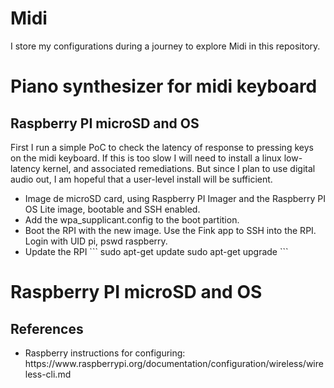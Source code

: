 # Midi
I store my configurations during a journey to explore Midi in this repository.

<h1>Piano synthesizer for midi keyboard</h1>
<h2>Raspberry PI microSD and OS</h2>
First I run a simple PoC to check the latency of response to pressing keys on the midi keyboard. If this is too slow I will need to install a linux low-latency kernel, and associated remediations. But since I plan to use digital audio out, I am hopeful that a user-level install will be sufficient.
<ul>
  <li>Image de microSD card, using Raspberry PI Imager and the Raspberry PI OS Lite image, bootable and SSH enabled.</li>
  <li>Add the wpa_supplicant.config to the boot partition.</li>
  <li>Boot the RPI with the new image. Use the Fink app to SSH into the RPI. Login with UID pi, pswd raspberry.</li>
  <li>Update the RPI
     ```
    sudo apt-get update
    sudo apt-get upgrade
    ```
  </li>
</ul>
<h1>Raspberry PI microSD and OS</h1>

<h2>References</h2>
<ul>
  <li>Raspberry instructions for configuring: https://www.raspberrypi.org/documentation/configuration/wireless/wireless-cli.md  </li>
</ul>

